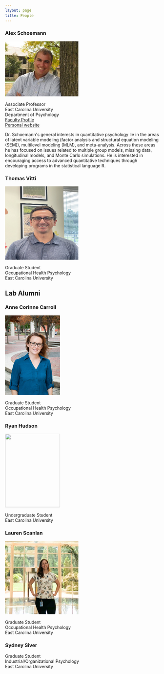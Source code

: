 ```yaml
---
layout: page
title: People
---
```


### Alex Schoemann
<img src="https://raw.githubusercontent.com/schoam4/schoam4.github.io/master/public/Alex%20Schoemann.jpg" width="240" height="180" />

Associate Professor<br>
East Carolina University<br>
Department of Psychology<br>
[Faculty Profile](http://www.ecu.edu/psyc/schoemann.cfm)<br>
[Personal website](https://sites.google.com/site/alexandermschoemann)<br>

Dr. Schoemann's general interests in quantitative psychology lie in the areas of latent variable modeling (factor analysis and structural equation modeling (SEM)), multilevel modeling (MLM), and meta-analysis. Across these areas he has focused on issues related to multiple group models, missing data, longitudinal models, and Monte Carlo simulations. He is interested in encouraging access to advanced quantitative techniques through developing programs in the statistical language R. 

### Thomas Vitti

<img src="https://github.com/schoam4/schoam4.github.io/raw/master/public/Marlab_Vitti.jpeg" width="240" height="240" />

Graduate Student<br>
Occupational Health Psychology <br>
East Carolina University <br>


## Lab Alumni

### Anne Corinne Carroll

<img src="https://github.com/schoam4/schoam4.github.io/raw/master/public/MAR_lab_Anne.jpg" width="180" height="260" />

Graduate Student<br>
Occupational Health Psychology <br>
East Carolina University <br>

### Ryan Hudson

<img src="https://github.com/schoam4/schoam4.github.io/raw/master/public/MAR_lab_Ryan.jpg" width="180" height="240" />

Undergraduate Student <br>
East Carolina University <br>


### Lauren Scanlan

<img src="https://github.com/schoam4/schoam4.github.io/raw/master/public/Marlab_Scanlan.jpg" width="240" height="240" />

Graduate Student<br>
Occupational Health Psychology <br>
East Carolina University <br>


### Sydney Siver

Graduate Student<br>
Industrial/Organizational Psychology <br>
East Carolina University <br>

